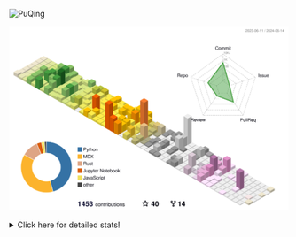 ![PuQing](https://user-images.githubusercontent.com/27223114/171565019-9a56fae6-b08b-421f-99db-7e830da42371.png)

![](./profile-3d-contrib/profile-season-animate.svg)

<details>
<summary>Click here for detailed stats!</summary>

<!--START_SECTION:waka-->
![Lines of code](https://img.shields.io/badge/From%20Hello%20World%20I%27ve%20Written-1.4%20million%20lines%20of%20code-blue)

**🐱 My GitHub Data** 

> 📦 395.7 kB Used in GitHub's Storage 
 > 
> 🚫 Not Opted to Hire
 > 
> 📜 46 Public Repositories 
 > 
> 🔑 29 Private Repositories 
 > 
**I'm an Early 🐤** 

```text
🌞 Morning                632 commits         ██░░░░░░░░░░░░░░░░░░░░░░░   08.16 % 
🌆 Daytime                3653 commits        ████████████░░░░░░░░░░░░░   47.17 % 
🌃 Evening                1540 commits        █████░░░░░░░░░░░░░░░░░░░░   19.88 % 
🌙 Night                  1920 commits        ██████░░░░░░░░░░░░░░░░░░░   24.79 % 
```


📊 **This Week I Spent My Time On** 

```text
💬 Programming Languages: 
Browsing                 8 hrs 9 mins        ████████░░░░░░░░░░░░░░░░░   33.38 % 
CLI                      3 hrs 33 mins       ████░░░░░░░░░░░░░░░░░░░░░   14.53 % 
Python                   3 hrs 13 mins       ███░░░░░░░░░░░░░░░░░░░░░░   13.22 % 
Searching                2 hrs 58 mins       ███░░░░░░░░░░░░░░░░░░░░░░   12.20 % 
GitHubing                2 hrs 34 mins       ███░░░░░░░░░░░░░░░░░░░░░░   10.56 % 

🔥 Editors: 
Chrome                   14 hrs 32 mins      ███████████████░░░░░░░░░░   59.50 % 
VS Code                  4 hrs 53 mins       █████░░░░░░░░░░░░░░░░░░░░   20.02 % 
fish                     3 hrs 33 mins       ████░░░░░░░░░░░░░░░░░░░░░   14.53 % 
Obsidian                 1 hr 21 mins        █░░░░░░░░░░░░░░░░░░░░░░░░   05.56 % 
iTerm2                   5 mins              ░░░░░░░░░░░░░░░░░░░░░░░░░   00.38 % 

💻 Operating System: 
Mac                      20 hrs 10 mins      █████████████████████░░░░   82.59 % 
Linux                    3 hrs 26 mins       ████░░░░░░░░░░░░░░░░░░░░░   14.10 % 
WSL                      48 mins             █░░░░░░░░░░░░░░░░░░░░░░░░   03.30 % 
```


<!--END_SECTION:waka-->
</details>
